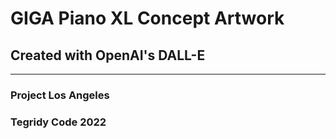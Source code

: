 # GIGA Piano XL Concept Artwork
## Created with OpenAI's DALL-E

***

### Project Los Angeles
### Tegridy Code 2022
